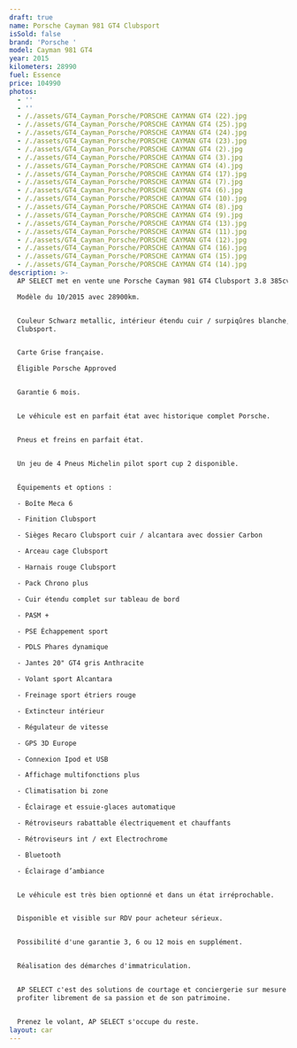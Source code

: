 ```yaml
---
draft: true
name: Porsche Cayman 981 GT4 Clubsport
isSold: false
brand: 'Porsche '
model: Cayman 981 GT4
year: 2015
kilometers: 28990
fuel: Essence
price: 104990
photos:
  - ''
  - ''
  - /./assets/GT4_Cayman_Porsche/PORSCHE CAYMAN GT4 (22).jpg
  - /./assets/GT4_Cayman_Porsche/PORSCHE CAYMAN GT4 (25).jpg
  - /./assets/GT4_Cayman_Porsche/PORSCHE CAYMAN GT4 (24).jpg
  - /./assets/GT4_Cayman_Porsche/PORSCHE CAYMAN GT4 (23).jpg
  - /./assets/GT4_Cayman_Porsche/PORSCHE CAYMAN GT4 (2).jpg
  - /./assets/GT4_Cayman_Porsche/PORSCHE CAYMAN GT4 (3).jpg
  - /./assets/GT4_Cayman_Porsche/PORSCHE CAYMAN GT4 (4).jpg
  - /./assets/GT4_Cayman_Porsche/PORSCHE CAYMAN GT4 (17).jpg
  - /./assets/GT4_Cayman_Porsche/PORSCHE CAYMAN GT4 (7).jpg
  - /./assets/GT4_Cayman_Porsche/PORSCHE CAYMAN GT4 (6).jpg
  - /./assets/GT4_Cayman_Porsche/PORSCHE CAYMAN GT4 (10).jpg
  - /./assets/GT4_Cayman_Porsche/PORSCHE CAYMAN GT4 (8).jpg
  - /./assets/GT4_Cayman_Porsche/PORSCHE CAYMAN GT4 (9).jpg
  - /./assets/GT4_Cayman_Porsche/PORSCHE CAYMAN GT4 (13).jpg
  - /./assets/GT4_Cayman_Porsche/PORSCHE CAYMAN GT4 (11).jpg
  - /./assets/GT4_Cayman_Porsche/PORSCHE CAYMAN GT4 (12).jpg
  - /./assets/GT4_Cayman_Porsche/PORSCHE CAYMAN GT4 (16).jpg
  - /./assets/GT4_Cayman_Porsche/PORSCHE CAYMAN GT4 (15).jpg
  - /./assets/GT4_Cayman_Porsche/PORSCHE CAYMAN GT4 (14).jpg
description: >-
  AP SELECT met en vente une Porsche Cayman 981 GT4 Clubsport 3.8 385cv .

  Modèle du 10/2015 avec 28900km.


  Couleur Schwarz metallic, intérieur étendu cuir / surpiqûres blanche, pack
  Clubsport.


  Carte Grise française.

  Éligible Porsche Approved


  Garantie 6 mois.


  Le véhicule est en parfait état avec historique complet Porsche.


  Pneus et freins en parfait état.


  Un jeu de 4 Pneus Michelin pilot sport cup 2 disponible.


  Équipements et options :

  - Boîte Meca 6

  - Finition Clubsport

  - Sièges Recaro Clubsport cuir / alcantara avec dossier Carbon

  - Arceau cage Clubsport

  - Harnais rouge Clubsport

  - Pack Chrono plus

  - Cuir étendu complet sur tableau de bord

  - PASM +

  - PSE Échappement sport

  - PDLS Phares dynamique

  - Jantes 20" GT4 gris Anthracite

  - Volant sport Alcantara

  - Freinage sport étriers rouge

  - Extincteur intérieur

  - Régulateur de vitesse

  - GPS 3D Europe

  - Connexion Ipod et USB

  - Affichage multifonctions plus

  - Climatisation bi zone

  - Éclairage et essuie-glaces automatique

  - Rétroviseurs rabattable électriquement et chauffants

  - Rétroviseurs int / ext Electrochrome

  - Bluetooth

  - Éclairage d’ambiance


  Le véhicule est très bien optionné et dans un état irréprochable.


  Disponible et visible sur RDV pour acheteur sérieux.


  Possibilité d'une garantie 3, 6 ou 12 mois en supplément.


  Réalisation des démarches d'immatriculation.


  AP SELECT c'est des solutions de courtage et conciergerie sur mesure pour
  profiter librement de sa passion et de son patrimoine.


  Prenez le volant, AP SELECT s'occupe du reste.
layout: car
---
```


